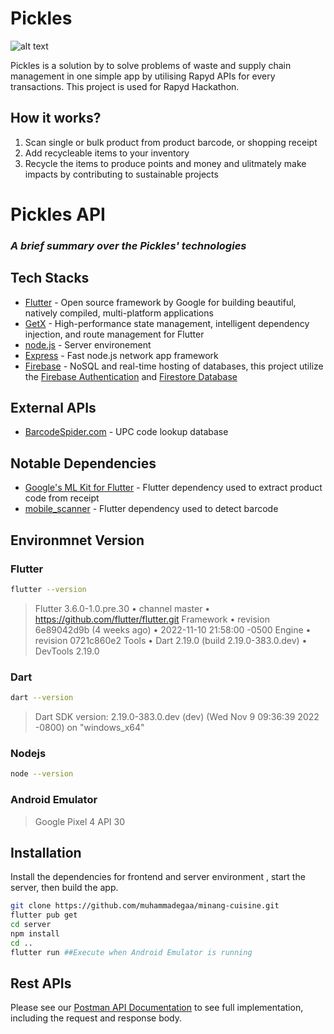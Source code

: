 # Pickles

![alt text](https://www.rapyd.net/wp-content/uploads/2019/10/Screen-Shot-2020-05-27-at-9.23.21-AM.png)

Pickles is a solution by to solve problems of waste and supply chain management in one simple app by utilising Rapyd APIs for every transactions. This project is used for Rapyd Hackathon.

## How it works?

1. Scan single or bulk product from product barcode, or shopping receipt
2. Add recycleable items to your inventory
3. Recycle the items to produce points and money and ulitmately make impacts by contributing to sustainable projects

# Pickles API

### _A brief summary over the Pickles' technologies_

## Tech Stacks

- [Flutter](https://flutter.dev/) - Open source framework by Google for building beautiful, natively compiled, multi-platform applications
- [GetX](https://pub.dev/packages/get) - High-performance state management, intelligent dependency injection, and route management for Flutter
- [node.js](http://nodejs.org/) - Server environement
- [Express](http://expressjs.com/) - Fast node.js network app framework
- [Firebase](https://firebase.google.com/) - NoSQL and real-time hosting of databases, this project utilize the [Firebase Authentication](https://firebase.google.com/docs/auth) and [Firestore Database](https://firebase.google.com/docs/firestore)

## External APIs

- [BarcodeSpider.com](https://www.barcodespider.com/) - UPC code lookup database

## Notable Dependencies

- [Google's ML Kit for Flutter](https://pub.dev/packages/google_ml_kit) - Flutter dependency used to extract product code from receipt
- [mobile_scanner](https://pub.dev/packages/mobile_scanner) - Flutter dependency used to detect barcode

## Environmnet Version

### Flutter

```sh
flutter --version
```

> Flutter 3.6.0-1.0.pre.30 • channel master • https://github.com/flutter/flutter.git
> Framework • revision 6e89042d9b (4 weeks ago) • 2022-11-10 21:58:00 -0500
> Engine • revision 0721c860e2
> Tools • Dart 2.19.0 (build 2.19.0-383.0.dev) • DevTools 2.19.0

### Dart

```sh
dart --version
```

> Dart SDK version: 2.19.0-383.0.dev (dev) (Wed Nov 9 09:36:39 2022 -0800) on "windows_x64"

### Nodejs

```sh
node --version
```

### Android Emulator

> Google Pixel 4 API 30

## Installation

Install the dependencies for frontend and server environment , start the server, then build the app.

```sh
git clone https://github.com/muhammadegaa/minang-cuisine.git
flutter pub get
cd server
npm install
cd ..
flutter run ##Execute when Android Emulator is running
```

## Rest APIs

Please see our [Postman API Documentation](https://www.postman.com/grey-firefly-314014/workspace/minang-cuisine/api/0054eb98-c6c1-4520-a1db-15a7b0cc2943) to see full implementation, including the request and response body.
